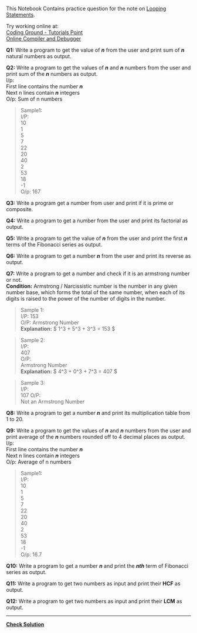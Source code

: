 This Notebook Contains practice question for the note on [Looping Statements](Looping_Statements.ipynb).

Try working online at:  
[Coding Ground - Tutorials Point](https://www.tutorialspoint.com/execute_python3_online.php)  
[Online Compiler and Debugger](https://www.onlinegdb.com/online_python_compiler)

**Q1:** Write a program to get the value of ***n*** from the user and print sum of ***n*** natural numbers as output.

**Q2:** Write a program to get the values of ***n*** and ***n*** numbers from the user and print sum of the ***n*** numbers as output.  
I/p:  
First line contains the number ***n***  
Next n lines contain ***n*** integers  
O/p: 
Sum of n numbers
>Sample1:  
I/P:  
10  <br>
1  <br>
5  <br>
7  
22  
20  
40  
2  <br>
53  
18  
-1<br>
O/p: 167

**Q3:** Write a program get a number from user and print if it is prime or composite.

**Q4:** Write a program to get a number from the user and print its factorial as output.

**Q5:** Write a program to get the value of ***n*** from the user and print the first ***n*** terms of the Fibonacci series as output.

**Q6:** Write a program to get a number ***n*** from the user and print its reverse as output.

**Q7:** Write a program to get a number and check if it is an armstrong number or not.  
**Condition:** Armstrong / Narcissistic number is the number in any given number base, which forms the total of the same number, when each of its digits is raised to the power of the number of digits in the number.
>Sample 1:  
I/P:
153  
O/P:
Armstrong Number  
**Explanation:** $ 1^3 + 5^3 + 3^3 = 153 $

>Sample 2:  
I/P:  
407  
O/P:  
Armstrong Number  
**Explanation:** $ 4^3 + 0^3 + 7^3 = 407 $

>Sample 3:  
I/P:  
107
O/P:  
Not an Armstrong Number  

**Q8:** Write a program to get a number ***n*** and print its multiplication table from 1 to 20.

**Q9:** Write a program to get the values of ***n*** and ***n*** numbers from the user and print average of the ***n*** numbers rounded off to 4 decimal places as output.  
I/p:  
First line contains the number ***n***  
Next n lines contain ***n*** integers  
O/p: 
Average of n numbers
>Sample1:  
I/P:  
10  <br>
1  <br>
5  <br>
7  
22  
20  
40  
2  <br>
53  
18  
-1<br>
O/p: 16.7

**Q10:** Write a program to get a number ***n*** and print the ***nth*** term of Fibonacci series as output.

**Q11:** Write a program to get two numbers as input and print their **HCF** as output.

**Q12:** Write a program to get two numbers as input and print their **LCM** as output.

****
**[Check Solution](Solution3.ipynb)**